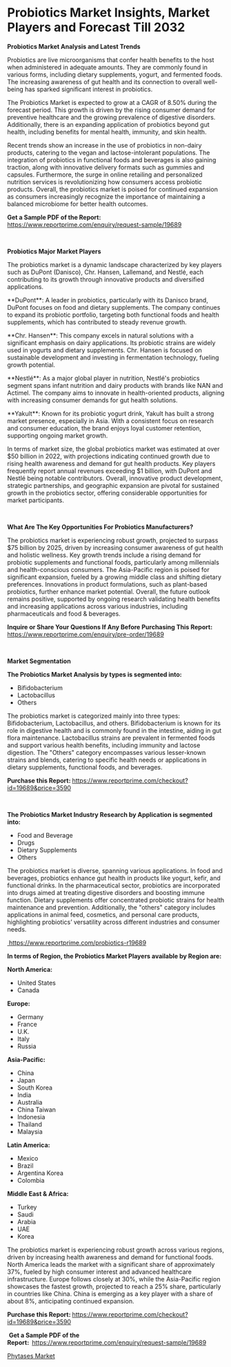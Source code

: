 <p><h1>Probiotics Market Insights, Market Players and Forecast Till 2032</h1></p><p><strong>Probiotics Market Analysis and Latest Trends</strong></p>
<p><p>Probiotics are live microorganisms that confer health benefits to the host when administered in adequate amounts. They are commonly found in various forms, including dietary supplements, yogurt, and fermented foods. The increasing awareness of gut health and its connection to overall well-being has sparked significant interest in probiotics.</p><p>The Probiotics Market is expected to grow at a CAGR of 8.50% during the forecast period. This growth is driven by the rising consumer demand for preventive healthcare and the growing prevalence of digestive disorders. Additionally, there is an expanding application of probiotics beyond gut health, including benefits for mental health, immunity, and skin health.</p><p>Recent trends show an increase in the use of probiotics in non-dairy products, catering to the vegan and lactose-intolerant populations. The integration of probiotics in functional foods and beverages is also gaining traction, along with innovative delivery formats such as gummies and capsules. Furthermore, the surge in online retailing and personalized nutrition services is revolutionizing how consumers access probiotic products. Overall, the probiotics market is poised for continued expansion as consumers increasingly recognize the importance of maintaining a balanced microbiome for better health outcomes.</p></p>
<p><strong>Get a Sample PDF of the Report:&nbsp;</strong> <a href="https://www.reportprime.com/enquiry/request-sample/19689?utm_campaign=3432&utm_medium=2&utm_source=Github&utm_content=ia&utm_term=20032025&utm_id=probiotics">https://www.reportprime.com/enquiry/request-sample/19689</a></p>
<p>&nbsp;</p>
<p><strong>Probiotics Major Market Players</strong></p>
<p><p>The probiotics market is a dynamic landscape characterized by key players such as DuPont (Danisco), Chr. Hansen, Lallemand, and Nestlé, each contributing to its growth through innovative products and diversified applications. </p><p>**DuPont**: A leader in probiotics, particularly with its Danisco brand, DuPont focuses on food and dietary supplements. The company continues to expand its probiotic portfolio, targeting both functional foods and health supplements, which has contributed to steady revenue growth. </p><p>**Chr. Hansen**: This company excels in natural solutions with a significant emphasis on dairy applications. Its probiotic strains are widely used in yogurts and dietary supplements. Chr. Hansen is focused on sustainable development and investing in fermentation technology, fueling growth potential.</p><p>**Nestlé**: As a major global player in nutrition, Nestlé's probiotics segment spans infant nutrition and dairy products with brands like NAN and Actimel. The company aims to innovate in health-oriented products, aligning with increasing consumer demands for gut health solutions.</p><p>**Yakult**: Known for its probiotic yogurt drink, Yakult has built a strong market presence, especially in Asia. With a consistent focus on research and consumer education, the brand enjoys loyal customer retention, supporting ongoing market growth.</p><p>In terms of market size, the global probiotics market was estimated at over $50 billion in 2022, with projections indicating continued growth due to rising health awareness and demand for gut health products. Key players frequently report annual revenues exceeding $1 billion, with DuPont and Nestlé being notable contributors. Overall, innovative product development, strategic partnerships, and geographic expansion are pivotal for sustained growth in the probiotics sector, offering considerable opportunities for market participants.</p></p>
<p>&nbsp;</p>
<p><strong>What Are The Key Opportunities For Probiotics Manufacturers?</strong></p>
<p><p>The probiotics market is experiencing robust growth, projected to surpass $75 billion by 2025, driven by increasing consumer awareness of gut health and holistic wellness. Key growth trends include a rising demand for probiotic supplements and functional foods, particularly among millennials and health-conscious consumers. The Asia-Pacific region is poised for significant expansion, fueled by a growing middle class and shifting dietary preferences. Innovations in product formulations, such as plant-based probiotics, further enhance market potential. Overall, the future outlook remains positive, supported by ongoing research validating health benefits and increasing applications across various industries, including pharmaceuticals and food & beverages.</p></p>
<p><strong>Inquire or Share Your Questions If Any Before Purchasing This Report:</strong> <a href="https://www.reportprime.com/enquiry/pre-order/19689?utm_campaign=3432&utm_medium=2&utm_source=Github&utm_content=ia&utm_term=20032025&utm_id=probiotics">https://www.reportprime.com/enquiry/pre-order/19689</a></p>
<p>&nbsp;</p>
<p><strong>Market Segmentation</strong></p>
<p><strong>The Probiotics Market Analysis by types is segmented into:</strong></p>
<p><ul><li>Bifidobacterium</li><li>Lactobacillus</li><li>Others</li></ul></p>
<p><p>The probiotics market is categorized mainly into three types: Bifidobacterium, Lactobacillus, and others. Bifidobacterium is known for its role in digestive health and is commonly found in the intestine, aiding in gut flora maintenance. Lactobacillus strains are prevalent in fermented foods and support various health benefits, including immunity and lactose digestion. The "Others" category encompasses various lesser-known strains and blends, catering to specific health needs or applications in dietary supplements, functional foods, and beverages.</p></p>
<p><strong>Purchase this Report:&nbsp;</strong><a href="https://www.reportprime.com/checkout?id=19689&price=3590&utm_campaign=3432&utm_medium=2&utm_source=Github&utm_content=ia&utm_term=20032025&utm_id=probiotics">https://www.reportprime.com/checkout?id=19689&price=3590</a></p>
<p>&nbsp;</p>
<p><strong>The Probiotics Market Industry Research by Application is segmented into:</strong></p>
<p><ul><li>Food and Beverage</li><li>Drugs</li><li>Dietary Supplements</li><li>Others</li></ul></p>
<p><p>The probiotics market is diverse, spanning various applications. In food and beverages, probiotics enhance gut health in products like yogurt, kefir, and functional drinks. In the pharmaceutical sector, probiotics are incorporated into drugs aimed at treating digestive disorders and boosting immune function. Dietary supplements offer concentrated probiotic strains for health maintenance and prevention. Additionally, the "others" category includes applications in animal feed, cosmetics, and personal care products, highlighting probiotics’ versatility across different industries and consumer needs.</p></p>
<p><a href="https://www.reportprime.com/probiotics-r19689?utm_campaign=3432&utm_medium=2&utm_source=Github&utm_content=ia&utm_term=20032025&utm_id=probiotics">&nbsp;https://www.reportprime.com/probiotics-r19689</a></p>
<p><strong>In terms of Region, the Probiotics Market Players available by Region are:</strong></p>
<p>
    <p> <strong> North America: </strong>
        <ul>
            <li>United States</li>
            <li>Canada</li>
        </ul>
        </p> 
    <p> <strong> Europe: </strong>
        <ul>
            <li>Germany</li>
            <li>France</li>
            <li>U.K.</li>
            <li>Italy</li>
            <li>Russia</li>
        </ul>
        </p> 
    <p> <strong> Asia-Pacific: </strong>
        <ul>
            <li>China</li>
            <li>Japan</li>
            <li>South Korea</li>
            <li>India</li>
            <li>Australia</li>
            <li>China Taiwan</li>
            <li>Indonesia</li>
            <li>Thailand</li>
            <li>Malaysia</li>
        </ul>
        </p> 
    <p> <strong> Latin America: </strong>
        <ul>
            <li>Mexico</li>
            <li>Brazil</li>
            <li>Argentina Korea</li>
            <li>Colombia</li>
        </ul>
        </p> 
    <p> <strong> Middle East & Africa: </strong>
        <ul>
            <li>Turkey</li>
            <li>Saudi</li>
            <li>Arabia</li>
            <li>UAE</li>
            <li>Korea</li>
        </ul>
    </p>
    </p>
<p><p>The probiotics market is experiencing robust growth across various regions, driven by increasing health awareness and demand for functional foods. North America leads the market with a significant share of approximately 37%, fueled by high consumer interest and advanced healthcare infrastructure. Europe follows closely at 30%, while the Asia-Pacific region showcases the fastest growth, projected to reach a 25% share, particularly in countries like China. China is emerging as a key player with a share of about 8%, anticipating continued expansion.</p></p>
<p><strong>Purchase this Report: </strong><a href="https://www.reportprime.com/checkout?id=19689&price=3590&utm_campaign=3432&utm_medium=2&utm_source=Github&utm_content=ia&utm_term=20032025&utm_id=probiotics">https://www.reportprime.com/checkout?id=19689&price=3590</a></p>
<p>&nbsp;<strong>Get a Sample PDF of the Report:&nbsp;&nbsp;</strong><a href="https://www.reportprime.com/enquiry/request-sample/19689?utm_campaign=3432&utm_medium=2&utm_source=Github&utm_content=ia&utm_term=20032025&utm_id=probiotics">https://www.reportprime.com/enquiry/request-sample/19689</a></p>
<p><strong></strong></p>
<p><p><a href="https://github.com/enieyfabius/Market-Research-Report-List-1/blob/main/phytases-market.md?utm_campaign=3432&utm_medium=2&utm_source=Github&utm_content=ia&utm_term=20032025&utm_id=probiotics">Phytases Market</a></p></p>
